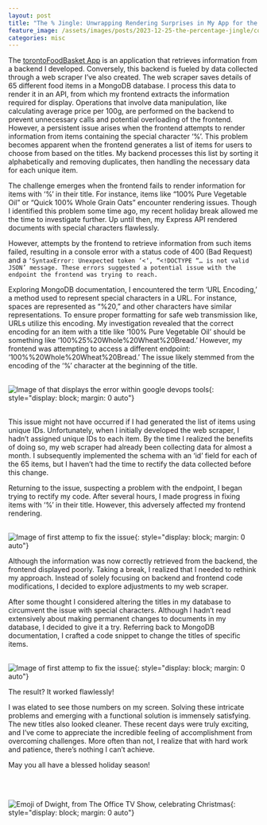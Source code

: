 ```yaml
---
layout: post
title: "The % Jingle: Unwrapping Rendering Surprises in My App for the Holidays"
feature_image: /assets/images/posts/2023-12-25-the-percentage-jingle/cover.png
categories: misc
---
```


The <a href="https://torontofoodbasket.com">torontoFoodBasket App</a> is an application that retrieves information from a backend I developed. Conversely, this backend is fueled by data collected through a web scraper I’ve also created. The web scraper saves details of 65 different food items in a MongoDB database. I process this data to render it in an API, from which my frontend extracts the information required for display. Operations that involve data manipulation, like calculating average price per 100g, are performed on the backend to prevent unnecessary calls and potential overloading of the frontend. However, a persistent issue arises when the frontend attempts to render information from items containing the special character ‘%’. This problem becomes apparent when the frontend generates a list of items for users to choose from based on the titles. My backend processes this list by sorting it alphabetically and removing duplicates, then handling the necessary data for each unique item.

The challenge emerges when the frontend fails to render information for items with ‘%’ in their title. For instance, items like “100% Pure Vegetable Oil” or “Quick 100% Whole Grain Oats” encounter rendering issues. Though I identified this problem some time ago, my recent holiday break allowed me the time to investigate further. Up until then, my Express API rendered documents with special characters flawlessly.

However, attempts by the frontend to retrieve information from such items failed, resulting in a console error with a status code of 400 (Bad Request) and a `‘SyntaxError: Unexpected token ‘<‘, “<!DOCTYPE “… is not valid JSON’ message. These errors suggested a potential issue with the endpoint the frontend was trying to reach.`

Exploring MongoDB documentation, I encountered the term ‘URL Encoding,’ a method used to represent special characters in a URL. For instance, spaces are represented as “%20,” and other characters have similar representations. To ensure proper formatting for safe web transmission like, URLs utilize this encoding. My investigation revealed that the correct encoding for an item with a title like ‘100% Pure Vegetable Oil’ should be something like ‘100%25%20Whole%20Wheat%20Bread.’ However, my frontend was attempting to access a different endpoint: ‘100%%20Whole%20Wheat%20Bread.’ The issue likely stemmed from the encoding of the ‘%’ character at the beginning of the title.
<br>
<br>  


<!-- ![Image of that displays the error within google devops tools](/assets/images/posts/2023-12-25-the-percentage-jingle/cover.png){: style="display: block; margin: 0 auto"} -->

![Image of that displays the error within google devops tools]({{site.url}}/myblog/assets/images/posts/2023-12-25-the-percentage-jingle/cover.png){: style="display: block; margin: 0 auto"}

<br>
This issue might not have occurred if I had generated the list of items using unique IDs. Unfortunately, when I initially developed the web scraper, I hadn’t assigned unique IDs to each item. By the time I realized the benefits of doing so, my web scraper had already been collecting data for almost a month. I subsequently implemented the schema with an ‘id’ field for each of the 65 items, but I haven’t had the time to rectify the data collected before this change.

Returning to the issue, suspecting a problem with the endpoint, I began trying to rectify my code. After several hours, I made progress in fixing items with ‘%’ in their title. However, this adversely affected my frontend rendering.
<br>
<br>

<!-- ![Image of first attemp to fix the issue](/assets/images/posts/2023-12-25-the-percentage-jingle/firstFix.png){: style="display: block; margin: 0 auto"} -->

![Image of first attemp to fix the issue]({{site.url}}/myblog/assets/images/posts/2023-12-25-the-percentage-jingle/firstFix.png){: style="display: block; margin: 0 auto"}


Although the information was now correctly retrieved from the backend, the frontend displayed poorly. Taking a break, I realized that I needed to rethink my approach. Instead of solely focusing on backend and frontend code modifications, I decided to explore adjustments to my web scraper.

After some thought I considered altering the titles in my database to circumvent the issue with special characters. Although I hadn’t read extensively about making permanent changes to documents in my database, I decided to give it a try. Referring back to MongoDB documentation, I crafted a code snippet to change the titles of specific items.
<br>
<br>

<!-- ![Image of first attemp to fix the issue](/assets/images/posts/2023-12-25-the-percentage-jingle/function.png){: style="display: block; margin: 0 auto"} -->

![Image of first attemp to fix the issue]({{site.url}}/myblog/assets/images/posts/2023-12-25-the-percentage-jingle/function.png){: style="display: block; margin: 0 auto"}

The result? It worked flawlessly!

I was elated to see those numbers on my screen. Solving these intricate problems and emerging with a functional solution is immensely satisfying. The new titles also looked cleaner. These recent days were truly exciting, and I’ve come to appreciate the incredible feeling of accomplishment from overcoming challenges. More often than not, I realize that with hard work and patience, there’s nothing I can’t achieve.

May you all have a blessed holiday season!

<br>
<br>

<!-- ![Emoji of Dwight, from The Office TV Show, celebrating Christmas](/assets/images/posts/2023-12-25-the-percentage-jingle/dwight-christmas.gif){: style="display: block; margin: 0 auto; width: 500px; height: 300px;"} -->


![Emoji of Dwight, from The Office TV Show, celebrating Christmas]({{site.url}}/myblog/assets/images/posts/2023-12-25-the-percentage-jingle/dwight-christmas.gif){: style="display: block; margin: 0 auto"}



